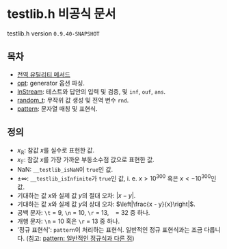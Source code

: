 # testlib.h 비공식 문서

testlib.h version `0.9.40-SNAPSHOT`

## 목차

- [전역 유틸리티 메서드](./utils.md)
- [opt](./opt.md): generator 옵션 파싱.
- [InStream](./instream.md): 테스트와 답안의 입력 및 검증, 및 `inf`, `ouf`, `ans`.
- [random_t](./random_t.md): 무작위 값 생성 및 전역 변수 `rnd`.
- [pattern](./pattern.md): 문자열 매칭 및 표현식.

## 정의

- $x_\mathbb{R}$: 참값 $x$를 실수로 표현한 값.
- $x_\mathbb{F}$: 참값 $x$를 가장 가까운 부동소수점 값으로 표현한 값.
- $\text{NaN}$: `__testlib_isNaN`이 `true`인 값.
- $\pm \infty$: `__testlib_isInfinite`가 `true`인 값, i. e. $x > 10^{300}$ 혹은 $x < -10^{300}$인 값.
- 기대하는 값 $x$와 실제 값 $y$의 절대 오차: $\left|x - y\right|$.
- 기대하는 값 $x$와 실제 값 $y$의 상대 오차: $\left|\frac{x - y}{x}\right|$.
- 공백 문자: `\t` = 9, `\n` = 10, `\r` = 13, ` ` = 32 중 하나.
- 개행 문자: `\n` = 10 혹은 `\r` = 13 중 하나.
- '정규 표현식': `pattern`이 처리하는 표현식. 일반적인 정규 표현식과는 조금 다릅니다. (침고: [pattern: 일반적인 정규식과 다른 점](./pattern.md#일반적인-정규식과-다른-점))
